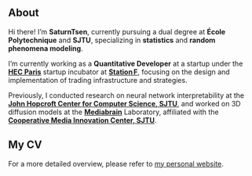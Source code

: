 ## About

Hi there! I’m **SaturnTsen**, currently pursuing a dual degree at **École Polytechnique** and **SJTU**, specializing in **statistics** and **random phenomena modeling**.

I’m currently working as a **Quantitative Developer** at a startup under the  **[HEC Paris](https://www.hec.edu/en/institutes-and-centers-expertise/innovation-entrepreneurship/our-centers/incubation-et-acceleration-center/hec-paris-incubateur)** startup incubator at **[Station F](https://stationf.co/)**, focusing on the design and implementation of trading infrastructure and strategies.

Previously, I conducted research on neural network interpretability at the **[John Hopcroft Center for Computer Science, SJTU](https://jhc.sjtu.edu.cn/)**, and worked on 3D diffusion models at the [**Mediabrain**](https://mediabrain.sjtu.edu.cn/) Laboratory, affiliated with the [**Cooperative Media Innovation Center, SJTU**](https://cmic.sjtu.edu.cn/CN/Default.aspx).

## My CV

For a more detailed overview, please refer to [my personal website](https://saturntsen.github.io/).
